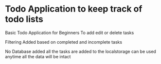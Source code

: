# Todo Application to keep track of todo lists 


Basic Todo Application for Beginners To add edit or delete tasks

Filtering Added based on completed and incomplete tasks

No Database added all the tasks are added to the localstorage  can be used anytime all the data will be intact
